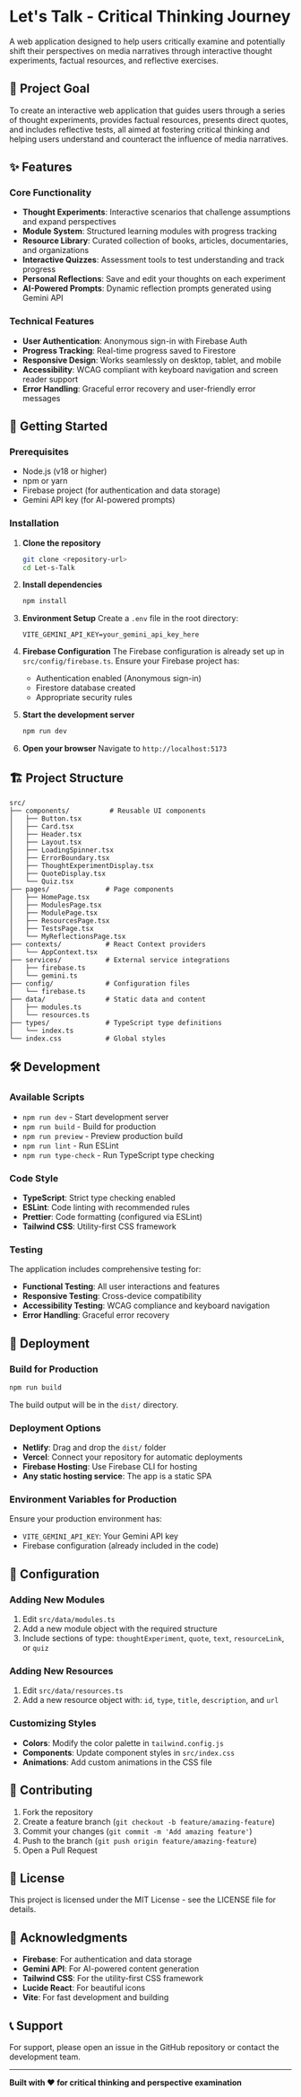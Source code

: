 # Let's Talk - Critical Thinking Journey

A web application designed to help users critically examine and potentially shift their perspectives on media narratives through interactive thought experiments, factual resources, and reflective exercises.

## 🎯 Project Goal

To create an interactive web application that guides users through a series of thought experiments, provides factual resources, presents direct quotes, and includes reflective tests, all aimed at fostering critical thinking and helping users understand and counteract the influence of media narratives.

## ✨ Features

### Core Functionality
- **Thought Experiments**: Interactive scenarios that challenge assumptions and expand perspectives
- **Module System**: Structured learning modules with progress tracking
- **Resource Library**: Curated collection of books, articles, documentaries, and organizations
- **Interactive Quizzes**: Assessment tools to test understanding and track progress
- **Personal Reflections**: Save and edit your thoughts on each experiment
- **AI-Powered Prompts**: Dynamic reflection prompts generated using Gemini API

### Technical Features
- **User Authentication**: Anonymous sign-in with Firebase Auth
- **Progress Tracking**: Real-time progress saved to Firestore
- **Responsive Design**: Works seamlessly on desktop, tablet, and mobile
- **Accessibility**: WCAG compliant with keyboard navigation and screen reader support
- **Error Handling**: Graceful error recovery and user-friendly error messages

## 🚀 Getting Started

### Prerequisites
- Node.js (v18 or higher)
- npm or yarn
- Firebase project (for authentication and data storage)
- Gemini API key (for AI-powered prompts)

### Installation

1. **Clone the repository**
   ```bash
   git clone <repository-url>
   cd Let-s-Talk
   ```

2. **Install dependencies**
   ```bash
   npm install
   ```

3. **Environment Setup**
   Create a `.env` file in the root directory:
   ```env
   VITE_GEMINI_API_KEY=your_gemini_api_key_here
   ```

4. **Firebase Configuration**
   The Firebase configuration is already set up in `src/config/firebase.ts`. Ensure your Firebase project has:
   - Authentication enabled (Anonymous sign-in)
   - Firestore database created
   - Appropriate security rules

5. **Start the development server**
   ```bash
   npm run dev
   ```

6. **Open your browser**
   Navigate to `http://localhost:5173`

## 🏗️ Project Structure

```
src/
├── components/          # Reusable UI components
│   ├── Button.tsx
│   ├── Card.tsx
│   ├── Header.tsx
│   ├── Layout.tsx
│   ├── LoadingSpinner.tsx
│   ├── ErrorBoundary.tsx
│   ├── ThoughtExperimentDisplay.tsx
│   ├── QuoteDisplay.tsx
│   └── Quiz.tsx
├── pages/              # Page components
│   ├── HomePage.tsx
│   ├── ModulesPage.tsx
│   ├── ModulePage.tsx
│   ├── ResourcesPage.tsx
│   ├── TestsPage.tsx
│   └── MyReflectionsPage.tsx
├── contexts/           # React Context providers
│   └── AppContext.tsx
├── services/           # External service integrations
│   ├── firebase.ts
│   └── gemini.ts
├── config/             # Configuration files
│   └── firebase.ts
├── data/               # Static data and content
│   ├── modules.ts
│   └── resources.ts
├── types/              # TypeScript type definitions
│   └── index.ts
└── index.css           # Global styles
```

## 🛠️ Development

### Available Scripts

- `npm run dev` - Start development server
- `npm run build` - Build for production
- `npm run preview` - Preview production build
- `npm run lint` - Run ESLint
- `npm run type-check` - Run TypeScript type checking

### Code Style

- **TypeScript**: Strict type checking enabled
- **ESLint**: Code linting with recommended rules
- **Prettier**: Code formatting (configured via ESLint)
- **Tailwind CSS**: Utility-first CSS framework

### Testing

The application includes comprehensive testing for:
- **Functional Testing**: All user interactions and features
- **Responsive Testing**: Cross-device compatibility
- **Accessibility Testing**: WCAG compliance and keyboard navigation
- **Error Handling**: Graceful error recovery

## 🚀 Deployment

### Build for Production

```bash
npm run build
```

The build output will be in the `dist/` directory.

### Deployment Options

- **Netlify**: Drag and drop the `dist/` folder
- **Vercel**: Connect your repository for automatic deployments
- **Firebase Hosting**: Use Firebase CLI for hosting
- **Any static hosting service**: The app is a static SPA

### Environment Variables for Production

Ensure your production environment has:
- `VITE_GEMINI_API_KEY`: Your Gemini API key
- Firebase configuration (already included in the code)

## 🔧 Configuration

### Adding New Modules

1. Edit `src/data/modules.ts`
2. Add a new module object with the required structure
3. Include sections of type: `thoughtExperiment`, `quote`, `text`, `resourceLink`, or `quiz`

### Adding New Resources

1. Edit `src/data/resources.ts`
2. Add a new resource object with: `id`, `type`, `title`, `description`, and `url`

### Customizing Styles

- **Colors**: Modify the color palette in `tailwind.config.js`
- **Components**: Update component styles in `src/index.css`
- **Animations**: Add custom animations in the CSS file

## 🤝 Contributing

1. Fork the repository
2. Create a feature branch (`git checkout -b feature/amazing-feature`)
3. Commit your changes (`git commit -m 'Add amazing feature'`)
4. Push to the branch (`git push origin feature/amazing-feature`)
5. Open a Pull Request

## 📝 License

This project is licensed under the MIT License - see the LICENSE file for details.

## 🙏 Acknowledgments

- **Firebase**: For authentication and data storage
- **Gemini API**: For AI-powered content generation
- **Tailwind CSS**: For the utility-first CSS framework
- **Lucide React**: For beautiful icons
- **Vite**: For fast development and building

## 📞 Support

For support, please open an issue in the GitHub repository or contact the development team.

---

**Built with ❤️ for critical thinking and perspective examination**
